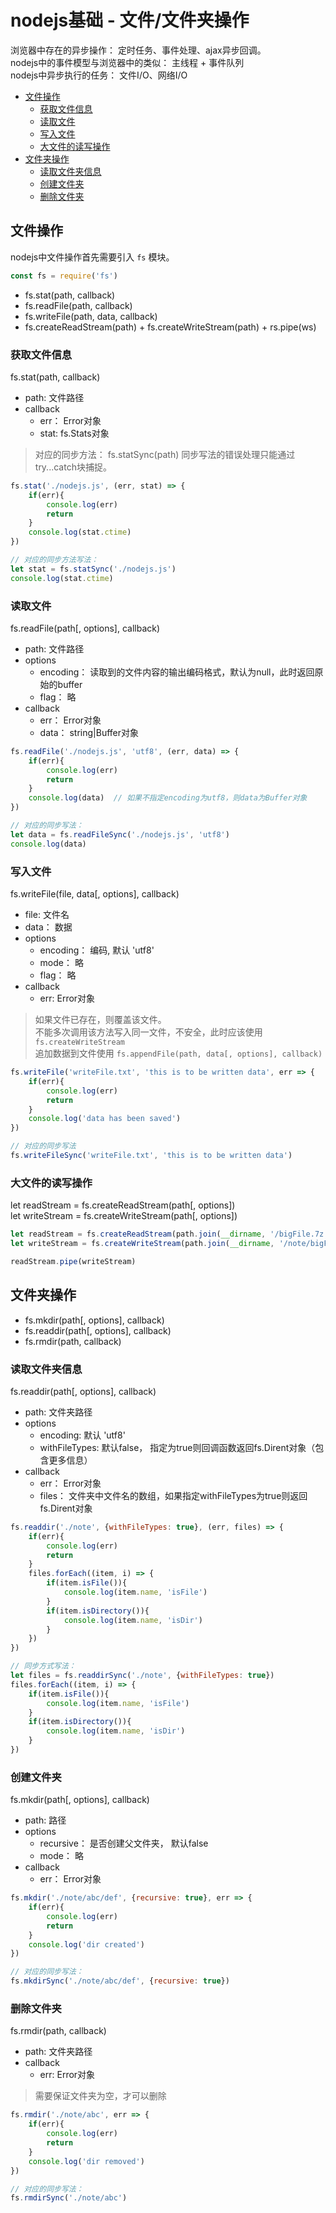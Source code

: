 # nodejs基础 - 文件/文件夹操作
浏览器中存在的异步操作： 定时任务、事件处理、ajax异步回调。  
nodejs中的事件模型与浏览器中的类似： 主线程 + 事件队列  
nodejs中异步执行的任务： 文件I/O、网络I/O

- [文件操作](#文件操作)
  - [获取文件信息](#获取文件信息)
  - [读取文件](#读取文件)
  - [写入文件](#写入文件)
  - [大文件的读写操作](#大文件的读写操作)
- [文件夹操作](#文件夹操作)
  - [读取文件夹信息](#读取文件夹信息)
  - [创建文件夹](#创建文件夹)
  - [删除文件夹](#删除文件夹)

## 文件操作
nodejs中文件操作首先需要引入 `fs` 模块。
```js
const fs = require('fs')
```
- fs.stat(path, callback)
- fs.readFile(path, callback)
- fs.writeFile(path, data, callback)
- fs.createReadStream(path) + fs.createWriteStream(path) + rs.pipe(ws)

### 获取文件信息
fs.stat(path,  callback)
- path: 文件路径
- callback
  - err： Error对象
  - stat: fs.Stats对象

> 对应的同步方法： fs.statSync(path)
> 同步写法的错误处理只能通过try...catch块捕捉。



```js
fs.stat('./nodejs.js', (err, stat) => {
    if(err){
        console.log(err)
        return 
    }
    console.log(stat.ctime)
})

// 对应的同步方法写法：
let stat = fs.statSync('./nodejs.js')
console.log(stat.ctime)
```

### 读取文件
fs.readFile(path[, options], callback)
- path: 文件路径
- options
  - encoding： 读取到的文件内容的输出编码格式，默认为null，此时返回原始的buffer
  - flag： 略
- callback
  - err： Error对象
  - data： string|Buffer对象



```js
fs.readFile('./nodejs.js', 'utf8', (err, data) => {
    if(err){
        console.log(err)
        return 
    }
    console.log(data)  // 如果不指定encoding为utf8，则data为Buffer对象
})

// 对应的同步写法：
let data = fs.readFileSync('./nodejs.js', 'utf8')
console.log(data)
```

### 写入文件
fs.writeFile(file, data[, options], callback)
- file: 文件名
- data： 数据
- options
  - encoding： 编码, 默认 'utf8'
  - mode： 略
  - flag： 略
- callback
  - err: Error对象
> 如果文件已存在，则覆盖该文件。  
> 不能多次调用该方法写入同一文件，不安全，此时应该使用 `fs.createWriteStream`  
> 追加数据到文件使用 `fs.appendFile(path, data[, options], callback)`  



```js
fs.writeFile('writeFile.txt', 'this is to be written data', err => {
    if(err){
        console.log(err)
        return 
    }
    console.log('data has been saved')
})

// 对应的同步写法
fs.writeFileSync('writeFile.txt', 'this is to be written data')
```

### 大文件的读写操作
let readStream = fs.createReadStream(path[, options])  
let writeStream = fs.createWriteStream(path[, options])  
```js
let readStream = fs.createReadStream(path.join(__dirname, '/bigFile.7z'))
let writeStream = fs.createWriteStream(path.join(__dirname, '/note/bigFileCopy.7z'))

readStream.pipe(writeStream)
```

## 文件夹操作
- fs.mkdir(path[, options], callback)
- fs.readdir(path[, options], callback)
- fs.rmdir(path, callback)

### 读取文件夹信息
fs.readdir(path[, options], callback)
- path: 文件夹路径
- options
  - encoding: 默认 'utf8'
  - withFileTypes: 默认false， 指定为true则回调函数返回fs.Dirent对象（包含更多信息）
- callback
  - err： Error对象
  - files： 文件夹中文件名的数组，如果指定withFileTypes为true则返回fs.Dirent对象



```js
fs.readdir('./note', {withFileTypes: true}, (err, files) => {
    if(err){
        console.log(err)
        return 
    }
    files.forEach((item, i) => {
        if(item.isFile()){
            console.log(item.name, 'isFile')
        }
        if(item.isDirectory()){
            console.log(item.name, 'isDir')
        }
    })
})

// 同步方式写法：
let files = fs.readdirSync('./note', {withFileTypes: true})
files.forEach((item, i) => {
    if(item.isFile()){
        console.log(item.name, 'isFile')
    }
    if(item.isDirectory()){
        console.log(item.name, 'isDir')
    }
})
```

### 创建文件夹
fs.mkdir(path[, options], callback)
- path: 路径
- options
  - recursive： 是否创建父文件夹， 默认false
  - mode： 略
- callback
  - err： Error对象



```js
fs.mkdir('./note/abc/def', {recursive: true}, err => {
    if(err){
        console.log(err)
        return 
    }
    console.log('dir created')
})

// 对应的同步写法：
fs.mkdirSync('./note/abc/def', {recursive: true})
```

### 删除文件夹
fs.rmdir(path, callback)
- path: 文件夹路径
- callback
  - err: Error对象



> 需要保证文件夹为空，才可以删除

```js
fs.rmdir('./note/abc', err => {
    if(err){
        console.log(err)
        return 
    }
    console.log('dir removed')
})

// 对应的同步写法：
fs.rmdirSync('./note/abc')
```